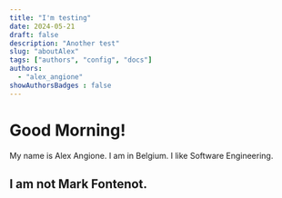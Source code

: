 ```yaml
---
title: "I'm testing"
date: 2024-05-21
draft: false
description: "Another test"
slug: "aboutAlex"
tags: ["authors", "config", "docs"]
authors:
  - "alex_angione"
showAuthorsBadges : false
---
```


# Good Morning! 

My name is Alex Angione. I am in Belgium. I like Software Engineering. 

## I am not Mark Fontenot. 
